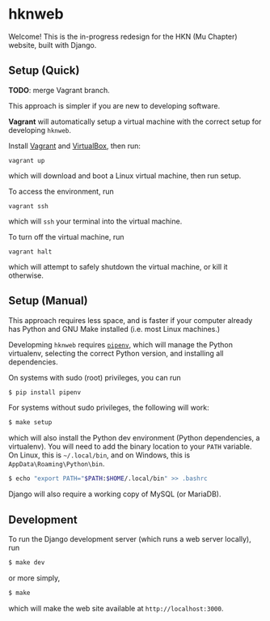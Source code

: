 hknweb
======

Welcome! This is the in-progress redesign for the HKN (Mu Chapter) website,
built with Django.

## Setup (Quick)

**TODO**: merge Vagrant branch.

This approach is simpler if you are new to developing software.

**Vagrant** will automatically setup a virtual machine with the correct
setup for developing `hknweb`.

Install [Vagrant](https://www.vagrantup.com/) and [VirtualBox](https://www.virtualbox.org/),
then run:

```
vagrant up
```

which will download and boot a Linux virtual machine, then run setup.

To access the environment, run

```
vagrant ssh
```

which will `ssh` your terminal into the virtual machine.

To turn off the virtual machine, run

```
vagrant halt
```

which will attempt to safely shutdown the virtual machine, or kill it otherwise.

## Setup (Manual)

This approach requires less space, and is faster if your computer already has Python
and GNU Make installed (i.e. most Linux machines.)

Developming `hknweb` requires [`pipenv`](https://docs.pipenv.org), which will
manage the Python virtualenv, selecting the correct Python version, and
installing all dependencies.

On systems with sudo (root) privileges, you can run

```sh
$ pip install pipenv
```

For systems without sudo privileges, the following will work:

```sh
$ make setup
```

which will also install the Python dev environment (Python dependencies, a virtualenv).
You will need to add the binary location to your `PATH` variable.
On Linux, this is `~/.local/bin`, and on Windows, this is `AppData\Roaming\Python\bin`.

```sh
$ echo "export PATH="$PATH:$HOME/.local/bin" >> .bashrc
```

Django will also require a working copy of MySQL (or MariaDB).

## Development

To run the Django development server (which runs a web server locally), run
```sh
$ make dev
```

or more simply,
```sh
$ make
```

which will make the web site available at `http://localhost:3000`.

